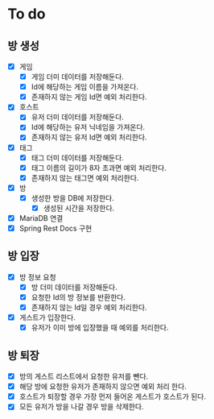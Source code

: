 # To do

## 방 생성

- [x] 게임
    - [x] 게임 더미 데이터를 저장해둔다.
    - [x] Id에 해당하는 게임 이름을 가져온다.  
    - [x] 존재하지 않는 게임 Id면 예외 처리한다.
- [x] 호스트
    - [x] 유저 더미 데이터를 저장해둔다.
    - [x] Id에 해당하는 유저 닉네임을 가져온다.
    - [x] 존재하지 않는 유저 Id면 예외 처리한다.
- [x] 태그
    - [x] 태그 더미 데이터를 저장해둔다.
    - [x] 태그 이름의 길이가 8자 초과면 예외 처리한다.
    - [x] 존재하지 않는 태그면 예외 처리한다.
- [x] 방
    - [x] 생성한 방을 DB에 저장한다.
        - [x] 생성된 시간을 저장한다.
- [x] MariaDB 연결
- [x] Spring Rest Docs 구현

## 방 입장
- [x] 방 정보 요청
    - [x] 방 더미 데이터를 저장해둔다.
    - [x] 요청한 Id의 방 정보를 반환한다.
    - [x] 존재하지 않는 Id일 경우 예외 처리한다.
- [x] 게스트가 입장한다.
  - [x] 유저가 이미 방에 입장했을 때 예외를 처리한다.

## 방 퇴장
- [x] 방의 게스트 리스트에서 요청한 유저를 뺀다.
- [x] 해당 방에 요청한 유저가 존재하지 않으면 예외 처리 한다.
- [x] 호스트가 퇴장할 경우 가장 먼저 들어온 게스트가 호스트가 된다.
- [x] 모든 유저가 방을 나갈 경우 방을 삭제한다.
